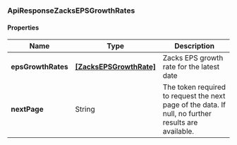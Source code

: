 
[//]: # (CLASS:ApiResponseZacksEPSGrowthRates)

[//]: # (KIND:object)

### ApiResponseZacksEPSGrowthRates

#### Properties

[//]: # (START_DEFINITION)

Name | Type | Description
------------ | ------------- | -------------
**epsGrowthRates** | [**[ZacksEPSGrowthRate]**](ZacksEPSGrowthRate.md) | Zacks EPS growth rate for the latest date &nbsp;
**nextPage** | String | The token required to request the next page of the data. If null, no further results are available. &nbsp;

[//]: # (END_DEFINITION)


[//]: # (CONTAINED_CLASS:ZacksEPSGrowthRate)





